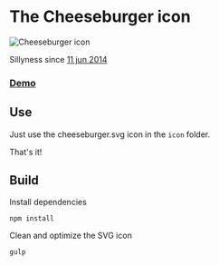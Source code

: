 # The Cheeseburger icon

![Cheeseburger icon](http://urre.github.io/cheeseburgericon/icon/cheeseburger.svg)

Sillyness since [11 jun 2014](https://twitter.com/Urre/status/476681362322522112)

### [Demo](https://urre.github.io/cheeseburgericon)

## Use

Just use the cheeseburger.svg icon in the `icon` folder.

That's it!

## Build

Install dependencies

	npm install

Clean and optimize the SVG icon

	gulp
